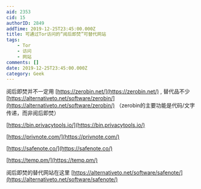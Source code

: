 ```yaml
---
aid: 2353
cid: 15
authorID: 2849
addTime: 2019-12-25T23:45:00.000Z
title: 可通过Tor访问的“阅后即焚”可替代网站
tags:
    - Tor
    - 访问
    - 网站
comments: []
date: 2019-12-25T23:45:00.000Z
category: Geek
---
```


阅后即焚并不一定用 [https://zerobin.net/](https://zerobin.net/) , 替代品不少 [https://alternativeto.net/software/zerobin/](https://alternativeto.net/software/zerobin/) （zerobin的主要功能是代码/文字传递，而非阅后即焚）

[https://bin.privacytools.io/](https://bin.privacytools.io/)

[https://privnote.com/](https://privnote.com/)

[https://safenote.co/](https://safenote.co/)

[https://temp.pm/](https://temp.pm/)

阅后即焚的替代网站在这里 [https://alternativeto.net/software/safenote/](https://alternativeto.net/software/safenote/)
